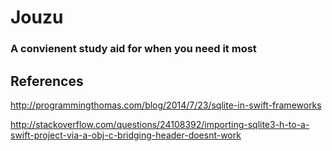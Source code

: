 # Jouzu

### A convienent study aid for when you need it most

## References

http://programmingthomas.com/blog/2014/7/23/sqlite-in-swift-frameworks

http://stackoverflow.com/questions/24108392/importing-sqlite3-h-to-a-swift-project-via-a-obj-c-bridging-header-doesnt-work

